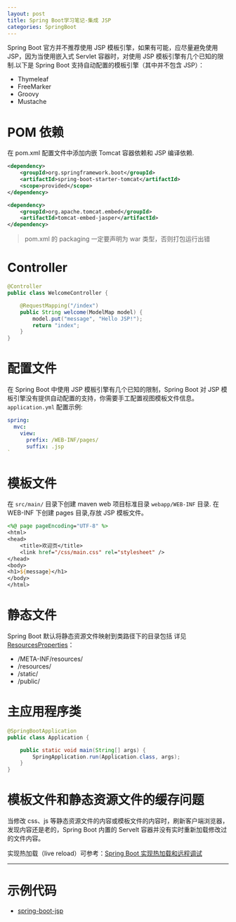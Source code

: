 ```yaml
---
layout: post
title: Spring Boot学习笔记-集成 JSP
categories: SpringBoot
---
```


Spring Boot 官方并不推荐使用 JSP 模板引擎，如果有可能，应尽量避免使用 JSP，因为当使用嵌入式 Servlet 容器时，对使用 JSP 模板引擎有几个已知的限制.以下是 Spring Boot 支持自动配置的模板引擎（其中并不包含 JSP）：

- Thymeleaf
- FreeMarker
- Groovy
- Mustache

# POM 依赖

在 pom.xml 配置文件中添加内嵌 Tomcat 容器依赖和 JSP 编译依赖.

```xml
<dependency>
    <groupId>org.springframework.boot</groupId>
    <artifactId>spring-boot-starter-tomcat</artifactId>
    <scope>provided</scope>
</dependency>

<dependency>
    <groupId>org.apache.tomcat.embed</groupId>
    <artifactId>tomcat-embed-jasper</artifactId>
</dependency>
```

> pom.xml 的 packaging 一定要声明为 war 类型，否则打包运行出错

# Controller

```java
@Controller
public class WelcomeController {

    @RequestMapping("/index")
    public String welcome(ModelMap model) {
        model.put("message", "Hello JSP!");
        return "index";
    }
}
```

# 配置文件

在 Spring Boot 中使用 JSP 模板引擎有几个已知的限制，Spring Boot 对 JSP 模板引擎没有提供自动配置的支持，你需要手工配置视图模板文件信息。`application.yml` 配置示例:

```yml
spring:
  mvc:
    view:
      prefix: /WEB-INF/pages/
      suffix: .jsp
`
```

# 模板文件

在 `src/main/` 目录下创建 maven web 项目标准目录 `webapp/WEB-INF` 目录. 在 WEB-INF 下创建 pages 目录,存放 JSP 模板文件。

```jsp
<%@ page pageEncoding="UTF-8" %>
<html>
<head>
    <title>欢迎页</title>
    <link href="/css/main.css" rel="stylesheet" />
</head>
<body>
<h1>${message}</h1>
</body>
</html>
```

# 静态文件

Spring Boot 默认将静态资源文件映射到类路径下的目录包括 详见 [ResourcesProperties](https://github.com/spring-projects/spring-boot/blob/master/spring-boot-project/spring-boot-autoconfigure/src/main/java/org/springframework/boot/autoconfigure/web/ResourceProperties.java#L41)：

- /META-INF/resources/
- /resources/
- /static/
- /public/

# 主应用程序类

```java
@SpringBootApplication
public class Application {

    public static void main(String[] args) {
        SpringApplication.run(Application.class, args);
    }
}
```

# 模板文件和静态资源文件的缓存问题

当修改 css、js 等静态资源文件的内容或模板文件的内容时，刷新客户端浏览器，发现内容还是老的，Spring Boot 内置的 Servelt 容器并没有实时重新加载修改过的文件内容。

实现热加载（live reload）可参考：[Spring Boot 实现热加载和远程调试](http://www.xiaokui.org/2017/05/03/springboot-live-reload/)

--------------------------------------------------------------------------------

# 示例代码

- [spring-boot-jsp](https://github.com/xiaokuicui/spring-boot-cloud-learning-examples/tree/master/spring-boot-jsp)
